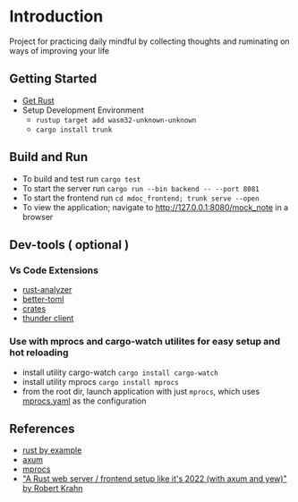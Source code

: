 # Introduction 
Project for practicing daily mindful by collecting thoughts and ruminating on ways of improving your life  


## Getting Started
- [Get Rust](https://doc.rust-lang.org/book/ch01-01-installation.html)
- Setup Development Environment
    - `rustup target add wasm32-unknown-unknown`
    - `cargo install trunk`

## Build and Run
- To build and test run `cargo test`
- To start the server run `cargo run --bin backend -- --port 8081`
- To start the frontend run `cd mdoc_frontend; trunk serve --open` 
- To view the application; navigate to http://127.0.0.1:8080/mock_note in a browser


## Dev-tools ( optional )
### Vs Code Extensions
- [rust-analyzer](https://marketplace.visualstudio.com/items?itemName=rust-lang.rust-analyzer)
- [better-toml](https://marketplace.visualstudio.com/items?itemName=bungcip.better-toml)
- [crates](https://marketplace.visualstudio.com/items?itemName=serayuzgur.crates)
- [thunder client](https://marketplace.visualstudio.com/items?itemName=rangav.vscode-thunder-client)

### Use with mprocs and cargo-watch utilites for easy setup and hot reloading
- install utility cargo-watch `cargo install cargo-watch`
- install utility mprocs `cargo install mprocs` 
- from the root dir, launch application with just `mprocs`, which uses [mprocs.yaml](./mprocs.yaml) as the configuration


## References
- [rust by example](https://doc.rust-lang.org/stable/rust-by-example/index.html)
- [axum](https://docs.rs/axum/latest/axum/#)
- [mprocs](https://github.com/pvolok/mprocs)
- ["A Rust web server / frontend setup like it's 2022 (with axum and yew)" by Robert Krahn](https://robert.kra.hn/posts/2022-04-03_rust-web-wasm/#tools-required)
